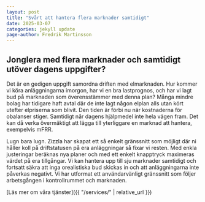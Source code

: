 ```yaml
---
layout: post
title: "Svårt att hantera flera marknader samtidigt"
date: 2025-03-07
categories: jekyll update
page-author: Fredrik Martinsson
---
```


## Jonglera med flera marknader och samtidigt utöver dagens uppgifter?
Det är en gedigen uppgift samordna driften med elmarknaden. Hur kommer vi köra anläggningarna imorgon, har vi en bra lastprognos, och har vi lagt bud på marknaden
som överensstämmer med denna plan? Många mindre bolag har tidigare haft avtal där de inte lagt någon elplan alls utan kört utefter elpriserna som blivit. Den tiden
är förbi nu när kostnaderna för obalanser stiger. Samtidigt når dagens hjälpmedel inte hela vägen fram. Det kan då verka övermäktigt att lägga till yterliggare en marknad att hantera, exempelvis mFRR.

Lugn bara lugn. Zizzla har skapat ett så enkelt gränssnitt som möjligt där ni håller koll på driftstatusen på era anläggningar så fixar vi resten. Med enkla
justeringar beräknas nya planer och med ett enkelt knapptryck maximeras värdet på era tillgångar. Vi kan hantera upp till sju marknader samtidigt och fortsatt säkra
att inga orealistiska bud skickas in och att anläggningarna inte påverkas negativt. 
Vi har utformat ett användarvänligt gränssnitt som följer arbetsgången i kontrollrummet och marknaden. 

[Läs mer om våra tjänster]({{ "/services/" | relative_url }})



